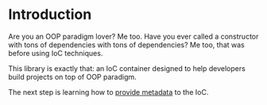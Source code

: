 # Introduction

Are you an OOP paradigm lover? Me too. Have you ever called a constructor with tons of dependencies with tons of dependencies? Me too, that was before using IoC techniques.

This library is exactly that: an IoC container designed to help developers build projects on top of OOP paradigm.

The next step is learning how to [provide metadata](./2-decorating-classes) to the IoC.
